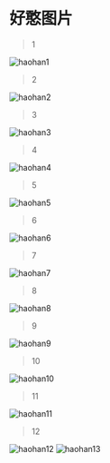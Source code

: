 # 好憨图片

>1

<img src="https://shm-znho.oss-cn-beijing.aliyuncs.com/haohan/1.jpg" alt="haohan1"/>

> 2

<img src="https://shm-znho.oss-cn-beijing.aliyuncs.com/haohan/2.jpg" alt="haohan2"/>

> 3

<img src="https://shm-znho.oss-cn-beijing.aliyuncs.com/haohan/3.jpg" alt="haohan3"/>

> 4

<img src="https://shm-znho.oss-cn-beijing.aliyuncs.com/haohan/4.jpg" alt="haohan4"/>

> 5

<img src="https://shm-znho.oss-cn-beijing.aliyuncs.com/haohan/5.jpg" alt="haohan5"/>

> 6

<img src="https://shm-znho.oss-cn-beijing.aliyuncs.com/haohan/6.jpg" alt="haohan6"/>

> 7

<img src="https://shm-znho.oss-cn-beijing.aliyuncs.com/haohan/7.jpg" alt="haohan7"/>

> 8

<img src="https://shm-znho.oss-cn-beijing.aliyuncs.com/haohan/8.jpg" alt="haohan8"/>

> 9

<img src="https://shm-znho.oss-cn-beijing.aliyuncs.com/haohan/9.jpg" alt="haohan9"/>

> 10

<img src="https://shm-znho.oss-cn-beijing.aliyuncs.com/haohan/10.jpg" alt="haohan10"/>

> 11

<img src="https://shm-znho.oss-cn-beijing.aliyuncs.com/haohan/11.jpg" alt="haohan11"/>

> 12

<img src="https://shm-znho.oss-cn-beijing.aliyuncs.com/haohan/12.jpg" alt="haohan12"/>

<img src="https://shm-znho.oss-cn-beijing.aliyuncs.com/haohan/13.jpg" alt="haohan13"/>